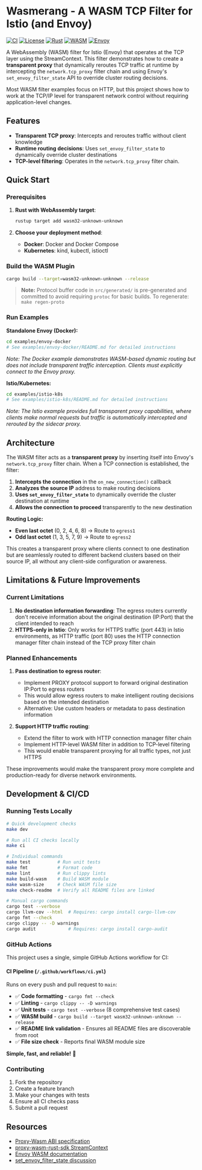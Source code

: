 # Wasmerang - A WASM TCP Filter for Istio (and Envoy)

[![CI](https://github.com/SiiiTschiii/wasmerang/workflows/CI/badge.svg)](https://github.com/SiiiTschiii/wasmerang/actions/workflows/ci.yml)
[![License](https://img.shields.io/badge/license-MIT-blue.svg)](LICENSE)
[![Rust](https://img.shields.io/badge/rust-stable-orange.svg)](https://www.rust-lang.org/)
[![WASM](https://img.shields.io/badge/target-wasm32--unknown--unknown-green.svg)](https://webassembly.org/)
[![Envoy](https://img.shields.io/badge/envoy-proxy--wasm-purple.svg)](https://www.envoyproxy.io/docs/envoy/latest/intro/arch_overview/advanced/wasm)

A WebAssembly (WASM) filter for Istio (Envoy) that operates at the TCP layer using the StreamContext. This filter demonstrates how to create a **transparent proxy** that dynamically reroutes TCP traffic at runtime by intercepting the `network.tcp_proxy` filter chain and using Envoy's `set_envoy_filter_state` API to override cluster routing decisions.

Most WASM filter examples focus on HTTP, but this project shows how to work at the TCP/IP level for transparent network control without requiring application-level changes.

## Features

- **Transparent TCP proxy**: Intercepts and reroutes traffic without client knowledge
- **Runtime routing decisions**: Uses `set_envoy_filter_state` to dynamically override cluster destinations
- **TCP-level filtering**: Operates in the `network.tcp_proxy` filter chain.

## Quick Start

### Prerequisites

1. **Rust with WebAssembly target**:

   ```bash
   rustup target add wasm32-unknown-unknown
   ```

2. **Choose your deployment method**:
   - **Docker**: Docker and Docker Compose
   - **Kubernetes**: kind, kubectl, istioctl

### Build the WASM Plugin

```bash
cargo build --target=wasm32-unknown-unknown --release
```

> **Note:** Protocol buffer code in `src/generated/` is pre-generated and committed to avoid requiring `protoc` for basic builds. To regenerate: `make regen-proto`

### Run Examples

**Standalone Envoy (Docker):**

```bash
cd examples/envoy-docker
# See examples/envoy-docker/README.md for detailed instructions
```

_Note: The Docker example demonstrates WASM-based dynamic routing but does not include transparent traffic interception. Clients must explicitly connect to the Envoy proxy._

**Istio/Kubernetes:**

```bash
cd examples/istio-k8s
# See examples/istio-k8s/README.md for detailed instructions
```

_Note: The Istio example provides full transparent proxy capabilities, where clients make normal requests but traffic is automatically intercepted and rerouted by the sidecar proxy._

## Architecture

The WASM filter acts as a **transparent proxy** by inserting itself into Envoy's `network.tcp_proxy` filter chain. When a TCP connection is established, the filter:

1. **Intercepts the connection** in the `on_new_connection()` callback
2. **Analyzes the source IP** address to make routing decisions
3. **Uses `set_envoy_filter_state`** to dynamically override the cluster destination at runtime
4. **Allows the connection to proceed** transparently to the new destination

**Routing Logic:**

- **Even last octet** (0, 2, 4, 6, 8) → Route to `egress1`
- **Odd last octet** (1, 3, 5, 7, 9) → Route to `egress2`

This creates a transparent proxy where clients connect to one destination but are seamlessly routed to different backend clusters based on their source IP, all without any client-side configuration or awareness.

## Limitations & Future Improvements

### Current Limitations

1. **No destination information forwarding**: The egress routers currently don't receive information about the original destination (IP:Port) that the client intended to reach
2. **HTTPS-only in Istio**: Only works for HTTPS traffic (port 443) in Istio environments, as HTTP traffic (port 80) uses the HTTP connection manager filter chain instead of the TCP proxy filter chain

### Planned Enhancements

1. **Pass destination to egress router**:

   - Implement PROXY protocol support to forward original destination IP:Port to egress routers
   - This would allow egress routers to make intelligent routing decisions based on the intended destination
   - Alternative: Use custom headers or metadata to pass destination information

2. **Support HTTP traffic routing**:
   - Extend the filter to work with HTTP connection manager filter chain
   - Implement HTTP-level WASM filter in addition to TCP-level filtering
   - This would enable transparent proxying for all traffic types, not just HTTPS

These improvements would make the transparent proxy more complete and production-ready for diverse network environments.

## Development & CI/CD

### Running Tests Locally

```bash
# Quick development checks
make dev

# Run all CI checks locally
make ci

# Individual commands
make test          # Run unit tests
make fmt           # Format code
make lint          # Run clippy lints
make build-wasm    # Build WASM module
make wasm-size     # Check WASM file size
make check-readme  # Verify all README files are linked

# Manual cargo commands
cargo test --verbose
cargo llvm-cov --html  # Requires: cargo install cargo-llvm-cov
cargo fmt --check
cargo clippy -- -D warnings
cargo audit            # Requires: cargo install cargo-audit
```

### GitHub Actions

This project uses a single, simple GitHub Actions workflow for CI:

#### **CI Pipeline** (`/.github/workflows/ci.yml`)

Runs on every push and pull request to `main`:

- ✅ **Code formatting** - `cargo fmt --check`
- ✅ **Linting** - `cargo clippy -- -D warnings`
- ✅ **Unit tests** - `cargo test --verbose` (8 comprehensive test cases)
- ✅ **WASM build** - `cargo build --target wasm32-unknown-unknown --release`
- ✅ **README link validation** - Ensures all README files are discoverable from root
- ✅ **File size check** - Reports final WASM module size

**Simple, fast, and reliable!** 🚀

### Contributing

1. Fork the repository
2. Create a feature branch
3. Make your changes with tests
4. Ensure all CI checks pass
5. Submit a pull request

## Resources

- [Proxy-Wasm ABI specification](https://github.com/proxy-wasm/spec)
- [proxy-wasm-rust-sdk StreamContext](https://github.com/proxy-wasm/proxy-wasm-rust-sdk/blob/main/src/traits.rs#L259)
- [Envoy WASM documentation](https://www.envoyproxy.io/docs/envoy/latest/intro/arch_overview/advanced/wasm)
- [set_envoy_filter_state discussion](https://github.com/envoyproxy/envoy/issues/28128)
